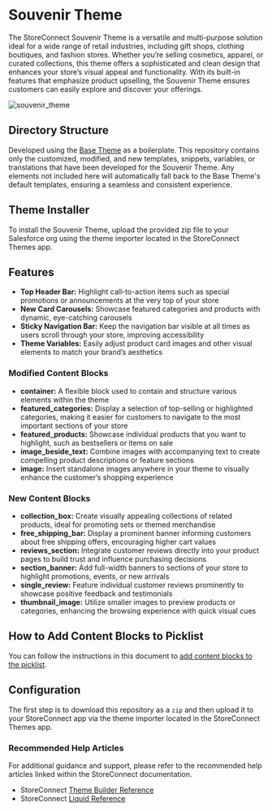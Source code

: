 # Souvenir Theme

The StoreConnect Souvenir Theme is a versatile and multi-purpose solution ideal for a wide range of retail industries, including gift shops, clothing boutiques, and fashion stores. Whether you’re selling cosmetics, apparel, or curated collections, this theme offers a sophisticated and clean design that enhances your store’s visual appeal and functionality. With its built-in features that emphasize product upselling, the Souvenir Theme ensures customers can easily explore and discover your offerings.

![souvenir_theme](https://github.com/user-attachments/assets/86f28dcd-dbc6-4fcd-af46-1a3ee05170ca)


## Directory Structure

Developed using the [Base Theme](https://github.com/GetStoreConnect/base-theme) as a boilerplate. This repository contains only the customized, modified, and new templates, snippets, variables, or translations that have been developed for the Souvenir Theme. Any elements not included here will automatically fall back to the Base Theme's default templates, ensuring a seamless and consistent experience.

## Theme Installer

To install the Souvenir Theme, upload the provided zip file to your Salesforce org using the theme importer located in the StoreConnect Themes app.

## Features

- **Top Header Bar:** Highlight call-to-action items such as special promotions or announcements at the very top of your store
- **New Card Carousels:** Showcase featured categories and products with dynamic, eye-catching carousels
- **Sticky Navigation Bar:** Keep the navigation bar visible at all times as users scroll through your store, improving accessibility
- **Theme Variables:** Easily adjust product card images and other visual elements to match your brand’s aesthetics

### Modified Content Blocks

- **container:** A flexible block used to contain and structure various elements within the theme
- **featured_categories:** Display a selection of top-selling or highlighted categories, making it easier for customers to navigate to the most important sections of your store
- **featured_products:** Showcase individual products that you want to highlight, such as bestsellers or items on sale
- **image_beside_text:** Combine images with accompanying text to create compelling product descriptions or feature sections
- **image:** Insert standalone images anywhere in your theme to visually enhance the customer’s shopping experience

### New Content Blocks

- **collection_box:** Create visually appealing collections of related products, ideal for promoting sets or themed merchandise
- **free_shipping_bar:** Display a prominent banner informing customers about free shipping offers, encouraging higher cart values
- **reviews_section:** Integrate customer reviews directly into your product pages to build trust and influence purchasing decisions
- **section_banner:** Add full-width banners to sections of your store to highlight promotions, events, or new arrivals
- **single_review:** Feature individual customer reviews prominently to showcase positive feedback and testimonials
- **thumbnail_image:** Utilize smaller images to preview products or categories, enhancing the browsing experience with quick visual cues

## How to Add Content Blocks to Picklist

You can follow the instructions in this document to [add content blocks to the picklist](https://help.getstoreconnect.com/documentation/adding-templates-to-content-template-picklist.html).

## Configuration

The first step is to download this repository as a `zip` and then upload it to your StoreConnect app via the theme importer located in the StoreConnect Themes app.

### Recommended Help Articles

For additional guidance and support, please refer to the recommended help articles linked within the StoreConnect documentation.

- StoreConnect [Theme Builder Reference](https://help.getstoreconnect.com/documentation/themes/theme-reference.html)
- StoreConnect [Liquid Reference](https://help.getstoreconnect.com/documentation/liquid/liquid-reference.html)
